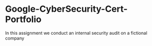 # Google-CyberSecurity-Cert-Portfolio
In this assignment we conduct an internal security audit on a fictional company
